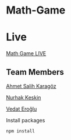 # Math-Game
# Live
[Math Game LIVE](https://math-game-lordreact.netlify.app)

## Team Members

[Ahmet Salih Karagöz](https://github.com/krgzsalih)

[Nurhak Keskin](https://github.com/sharp3614)

[Vedat Eroğlu](https://github.com/vkeycode)

Install packages
```
npm install
```

